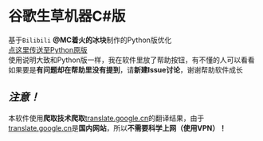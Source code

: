 # 谷歌生草机器C#版
基于`Bilibili` **@MC着火的冰块**制作的Python版优化  
[点这里传送至Python原版](https://github.com/WillamSun/Google-Translate)  
使用说明大致和Python版一样，我在软件里放了帮助按钮，有不懂的人可以看看  
如果要是**有问题却在帮助里没有提到**，请**新建Issue讨论**，谢谢帮助软件成长

## ***注意！***  
本软件使用**爬取技术爬取**[translate.google.cn](https://translate.google.cn)的翻译结果，由于[translate.google.cn](https://translate.google.cn)是**国内网站**，所以**不需要科学上网（使用VPN）！**
